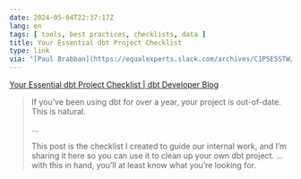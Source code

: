 ```yaml
---
date: 2024-05-04T22:37:17Z
lang: en
tags: [ tools, best practices, checklists, data ]
title: Your Essential dbt Project Checklist
type: link
via: "[Paul Brabban](https://equalexperts.slack.com/archives/C1P5E5STW/p1714487942142409)"
---
```


[Your Essential dbt Project Checklist | dbt Developer Blog](https://docs.getdbt.com/blog/essential-dbt-project-checklist)

> If you’ve been using dbt for over a year, your project is out-of-date. This is natural.
>
> …
>
> This post is the checklist I created to guide our internal work, and I’m sharing it here so you can use it to clean up your own dbt project. … with this in hand, you’ll at least know what you’re looking for.
